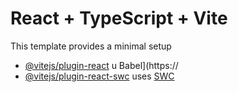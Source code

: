 # React + TypeScript + Vite
This template provides a minimal setup
- [@vitejs/plugin-react](htps://github.com/vitejs/vite-plugin-rect/blob/main/packages/plugin-react/README.md) u Babel](https://
- [@vitejs/plugin-react-swc](https://github.com/vitejs/vite-plugin-react-swc) uses [SWC](https://swc.rs/)

